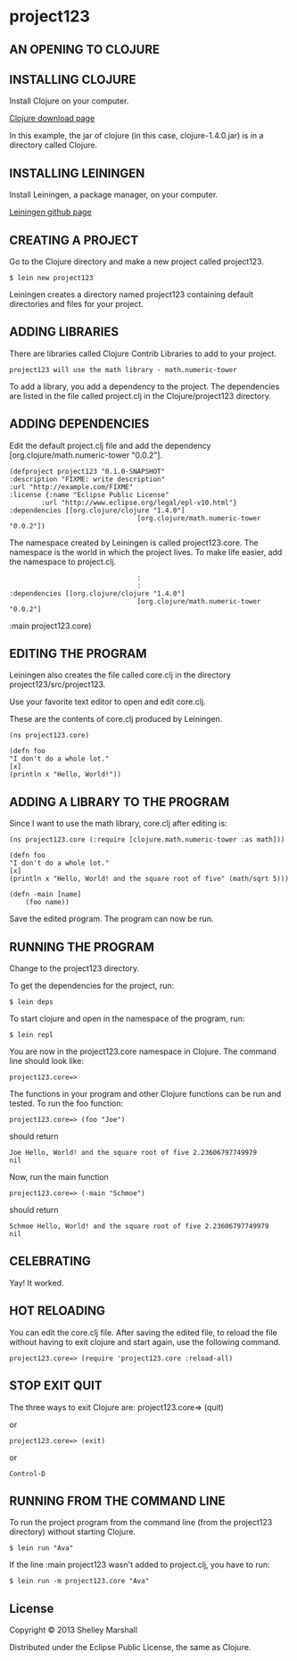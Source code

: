 # project123

## AN OPENING TO CLOJURE

INSTALLING CLOJURE
------------------

Install Clojure on your computer.

[Clojure download page][cl]
 
[cl]: http://clojure.org/downloads

In this example, the jar of clojure (in this case, clojure-1.4.0.jar) is in a directory called Clojure.

INSTALLING LEININGEN
--------------------

Install Leiningen, a package manager, on your computer.

[Leiningen github page][ln]

[ln]: https://github.com/technomancy/leiningen/blob/master/README.md

CREATING A PROJECT
------------------

Go to the Clojure directory and make a new project called project123.

	$ lein new project123

Leiningen creates a directory named project123 containing default directories and files for your project.

ADDING LIBRARIES
----------------

There are libraries called Clojure Contrib Libraries to add to your project.

	project123 will use the math library - math.numeric-tower

To add a library, you add a dependency to the project.
The dependencies are listed in the file called project.clj in the Clojure/project123 directory.

ADDING DEPENDENCIES
-------------------

Edit the default project.clj file and add the dependency [org.clojure/math.numeric-tower "0.0.2"].

	(defproject project123 "0.1.0-SNAPSHOT"
  	:description "FIXME: write description"
  	:url "http://example.com/FIXME"
  	:license {:name "Eclipse Public License"
            :url "http://www.eclipse.org/legal/epl-v10.html"}
  	:dependencies [[org.clojure/clojure "1.4.0"]
  									[org.clojure/math.numeric-tower "0.0.2"])

The namespace created by Leiningen is called project123.core. The namespace is the world in which the project lives.
To make life easier, add the namespace to project.clj.

									:
									:
	:dependencies [[org.clojure/clojure "1.4.0"]
									[org.clojure/math.numeric-tower "0.0.2"]
  :main project123.core)
  

EDITING THE PROGRAM
-------------------

Leiningen also creates the file called core.clj in the directory project123/src/project123.  

Use your favorite text editor to open and edit core.clj.


These are the contents of core.clj produced by Leiningen.

	(ns project123.core)
	
	(defn foo
  	"I don't do a whole lot."
  	[x]
  	(println x "Hello, World!"))

ADDING A LIBRARY TO THE PROGRAM
---------------------------------

Since I want to use the math library, core.clj after editing is:

	(ns project123.core (:require [clojure.math.numeric-tower :as math]))

	(defn foo
  	"I don't do a whole lot."
  	[x]
  	(println x "Hello, World! and the square root of five" (math/sqrt 5)))
  
	(defn -main [name]
		(foo name))
  
Save the edited program. The program can now be run.

RUNNING THE PROGRAM
-------------------

Change to the project123 directory.

To get the dependencies for the project, run:

	$ lein deps

To start clojure and open in the namespace of the program, run:

	$ lein repl

You are now in the project123.core namespace in Clojure.
The command line should look like:

	project123.core=>

The functions in your program and other Clojure functions can be run and tested.
To run the foo function:

	project123.core=> (foo "Joe")

should return

	Joe Hello, World! and the square root of five 2.23606797749979
	nil

Now, run the main function

	project123.core=> (-main "Schmoe")

should return

	Schmoe Hello, World! and the square root of five 2.23606797749979
	nil

CELEBRATING
-----------

Yay! It worked.

HOT RELOADING
-------------

You can edit the core.clj file. After saving the edited file, to reload the file without having to exit clojure and start again, use the following command.

	project123.core=> (require 'project123.core :reload-all)
		
STOP EXIT QUIT
---------------

The three ways to exit Clojure are:
	project123.core=> (quit)

or

	project123.core=> (exit)

or

	Control-D
				
RUNNING FROM THE COMMAND LINE
-----------------------------

To run the project program from the command line (from the project123 directory) without starting Clojure.

	$ lein run "Ava"

If the line :main project123 wasn't added to project.clj, you have to run:

	$ lein run -m project123.core "Ava"

## License

Copyright © 2013 Shelley Marshall

Distributed under the Eclipse Public License, the same as Clojure.

